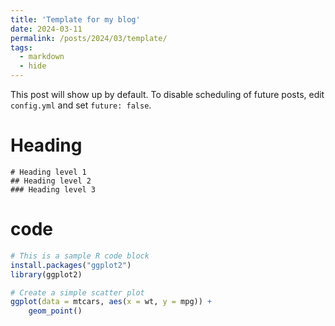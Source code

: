 ```yaml
---
title: 'Template for my blog'
date: 2024-03-11
permalink: /posts/2024/03/template/
tags:
  - markdown
  - hide
---
```


This post will show up by default. To disable scheduling of future posts, edit `config.yml` and set `future: false`. 

# Heading

```
# Heading level 1
## Heading level 2
### Heading level 3
```

# code

```R
# This is a sample R code block
install.packages("ggplot2")
library(ggplot2)

# Create a simple scatter plot
ggplot(data = mtcars, aes(x = wt, y = mpg)) + 
    geom_point()
```
